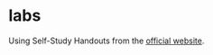 # labs

Using Self-Study Handouts from the [official website](http://csapp.cs.cmu.edu/3e/labs.html).
